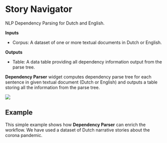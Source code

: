 Story Navigator
===============

NLP Dependency Parsing for Dutch and English.

**Inputs**

- Corpus: A dataset of one or more textual documents in Dutch or English.

**Outputs**

- Table: A data table providing all dependency information output from the parse tree.

**Dependency Parser** widget computes dependency parse tree for each sentence in given textual document (Dutch or English) and outputs a table storing all the information from the parse tree.

![](images/dsgdepparser-example.png)

Example
-------

This simple example shows how **Dependency Parser** can enrich the workflow. We have used a dataset of Dutch narrative stories about the corona pandemic.